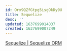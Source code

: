 ```yaml
---
id: Orx9QZfGtpg5isgOkDy9U
title: Sequelize
desc: ''
updated: 1637699014837
created: 1637699007249
---
```


[Sequelize | Sequelize ORM](https://sequelize.org/)